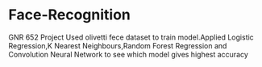 # Face-Recognition
GNR 652 Project
  Used olivetti fece dataset to train model.Applied Logistic Regression,K Nearest Neighbours,Random Forest Regression and Convolution Neural Network to see which model gives highest accuracy
